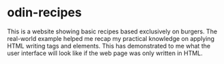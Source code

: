 # odin-recipes

This is a website showing basic recipes based exclusively on burgers. The real-world example helped me recap my practical knowledge on applying HTML writing tags and elements. This has demonstrated to me what the user interface will look like if the web page was only written in HTML.

